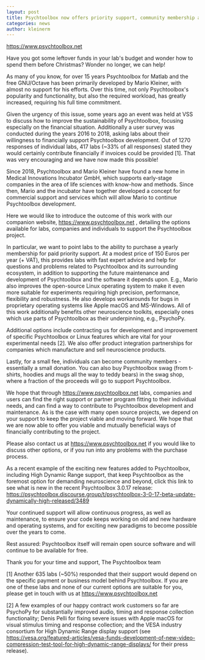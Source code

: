 ```yaml
---
layout: post
title: Psychtoolbox now offers priority support, community membership and more!
categories: news
author: kleinerm
---
```


<https://www.psychtoolbox.net>

Have you got some leftover funds in your lab's budget and wonder how
to spend them before Christmas? Wonder no longer, we can help!

As many of you know, for over 15 years Psychtoolbox for Matlab and the
free GNU/Octave has been primarily developed by Mario Kleiner, with
almost no support for his efforts. Over this time, not only
Psychtoolbox's popularity and functionality, but also the required
workload, has greatly increased, requiring his full time commitment.

Given the urgency of this issue, some years ago an event was held at
VSS to discuss how to improve the sustainability of Psychtoolbox,
focusing especially on the financial situation. Additionally a user
survey was conducted during the years 2016 to 2018, asking labs about
their willingness to financially support Psychtoolbox development. Out
of 1270 responses of individual labs, 417 labs (~33% of all responses)
stated they would certainly contribute financially if invoices could
be provided [1]. That was very encouraging and we have now made this
possible!

Since 2018, Psychtoolbox and Mario Kleiner have found a new home in
Medical Innovations Incubator GmbH, which supports early-stage
companies in the area of life sciences with know-how and methods.
Since then, Mario and the incubator have together developed a concept
for commercial support and services which will allow Mario to continue
Psychtoolbox development.

Here we would like to introduce the outcome of this work with our
companion website, <https://www.psychtoolbox.net> , detailing the
options available for labs, companies and individuals to support the
Psychtoolbox project.

In particular, we want to point labs to the ability to purchase a
yearly membership for paid priority support. At a modest price of 150
Euros per year (+ VAT), this provides labs with fast expert advice and
help for questions and problems related to Psychtoolbox and its
surrounding ecosystem, in addition to supporting the future
maintenance and development of Psychtoolbox and the software it
depends upon.
E.g., Mario also improves the open-source Linux operating system to
make it even more suitable for experiments requiring high precision,
performance, flexibility and robustness. He also develops workarounds
for bugs in proprietary operating systems like Apple macOS and
MS-Windows. All of this work additionally benefits other neuroscience
toolkits, especially ones which use parts of Psychtoolbox as their
underpinning, e.g., PsychoPy.

Additional options include contracting us for development and
improvement of specific Psychtoolbox or Linux features which are vital
for your experimental needs [2]. We also offer product integration
partnerships for companies which manufacture and sell neuroscience
products.

Lastly, for a small fee, individuals can become community members -
essentially a small donation. You can also buy Psychtoolbox swag (from
t-shirts, hoodies and mugs all the way to teddy bears) in the swag
shop, where a fraction of the proceeds will go to support
Psychtoolbox.

We hope that through <https://www.psychtoolbox.net> labs, companies and
users can find the right support or partner program fitting to their
individual needs, and can find a way to contribute to Psychtoolbox
development and maintenance. As is the case with many open source
projects, we depend on your support to keep the project viable and
moving forward. We hope that we are now able to offer you viable and
mutually beneficial ways of financially contributing to the project.

Please also contact us at <https://www.psychtoolbox.net> if you would
like to discuss other options, or if you run into any problems with
the purchase process.

As a recent example of the exciting new features added to
Psychtoolbox, including High Dynamic Range support, that keep
Psychtoolbox as the foremost option for demanding neuroscience and
beyond, click this link to see what is new in the recent Psychtoolbox
3.0.17 release:
<https://psychtoolbox.discourse.group/t/psychtoolbox-3-0-17-beta-update-dynamically-high-released/3489>

Your continued support will allow continuous progress, as well as
maintenance, to ensure your code keeps working on old and new hardware
and operating systems, and for exciting new paradigms to become
possible over the years to come.

Rest assured: Psychtoolbox itself will remain open source software and
will continue to be available for free.

Thank you for your time and support,
The Psychtoolbox team


[1] Another 635 labs (~50%) responded that their support would depend
on the specific payment or business model behind Psychtoolbox. If you
are one of these labs and none of our current options are suitable for
you, please get in touch with us at https://www.psychtoolbox.net

[2] A few examples of our happy contract work customers so far are
PsychoPy for substantially improved audio, timing and response
collection functionality; Denis Pelli for fixing severe issues with
Apple macOS for visual stimulus timing and response collection; and
the VESA industry consortium for High Dynamic Range display support
(see <https://vesa.org/featured-articles/vesa-funds-development-of-new-video-compression-test-tool-for-high-dynamic-range-displays/>
for their press release).
